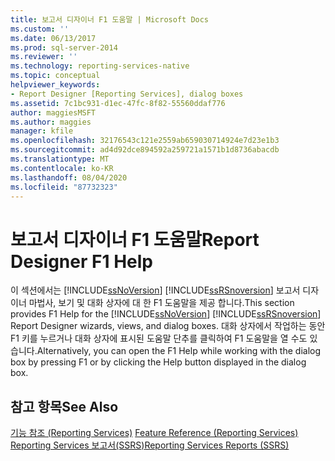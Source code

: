 ```yaml
---
title: 보고서 디자이너 F1 도움말 | Microsoft Docs
ms.custom: ''
ms.date: 06/13/2017
ms.prod: sql-server-2014
ms.reviewer: ''
ms.technology: reporting-services-native
ms.topic: conceptual
helpviewer_keywords:
- Report Designer [Reporting Services], dialog boxes
ms.assetid: 7c1bc931-d1ec-47fc-8f82-55560ddaf776
author: maggiesMSFT
ms.author: maggies
manager: kfile
ms.openlocfilehash: 32176543c121e2559ab659030714924e7d23e1b3
ms.sourcegitcommit: ad4d92dce894592a259721a1571b1d8736abacdb
ms.translationtype: MT
ms.contentlocale: ko-KR
ms.lasthandoff: 08/04/2020
ms.locfileid: "87732323"
---
```

# <a name="report-designer-f1-help"></a><span data-ttu-id="9f220-102">보고서 디자이너 F1 도움말</span><span class="sxs-lookup"><span data-stu-id="9f220-102">Report Designer F1 Help</span></span>
  <span data-ttu-id="9f220-103">이 섹션에서는 [!INCLUDE[ssNoVersion](../../includes/ssnoversion-md.md)] [!INCLUDE[ssRSnoversion](../../includes/ssrsnoversion-md.md)] 보고서 디자이너 마법사, 보기 및 대화 상자에 대 한 F1 도움말을 제공 합니다.</span><span class="sxs-lookup"><span data-stu-id="9f220-103">This section provides F1 Help for the [!INCLUDE[ssNoVersion](../../includes/ssnoversion-md.md)] [!INCLUDE[ssRSnoversion](../../includes/ssrsnoversion-md.md)] Report Designer wizards, views, and dialog boxes.</span></span> <span data-ttu-id="9f220-104">대화 상자에서 작업하는 동안 F1 키를 누르거나 대화 상자에 표시된 도움말 단추를 클릭하여 F1 도움말을 열 수도 있습니다.</span><span class="sxs-lookup"><span data-stu-id="9f220-104">Alternatively, you can open the F1 Help while working with the dialog box by pressing F1 or by clicking the Help button displayed in the dialog box.</span></span>  
  
## <a name="see-also"></a><span data-ttu-id="9f220-105">참고 항목</span><span class="sxs-lookup"><span data-stu-id="9f220-105">See Also</span></span>  
 <span data-ttu-id="9f220-106">[기능 참조 &#40;Reporting Services&#41;](../feature-reference-reporting-services.md) </span><span class="sxs-lookup"><span data-stu-id="9f220-106">[Feature Reference &#40;Reporting Services&#41;](../feature-reference-reporting-services.md) </span></span>  
 [<span data-ttu-id="9f220-107">Reporting Services 보고서&#40;SSRS&#41;</span><span class="sxs-lookup"><span data-stu-id="9f220-107">Reporting Services Reports &#40;SSRS&#41;</span></span>](../reports/reporting-services-reports-ssrs.md)  
  
  
